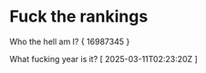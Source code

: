 # Fuck the rankings

Who the hell am I?
{ 16987345 }

What fucking year is it?
[ 2025-03-11T02:23:20Z ]
